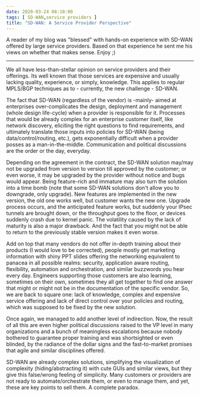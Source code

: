 ```yaml
---
date: 2020-03-24 08:10:00
tags: [ SD-WAN,service providers ]
title: "SD-WAN: A Service Provider Perspective"
---
```

A reader of my blog was "blessed" with hands-on experience with SD-WAN offered by large service providers. Based on that experience he sent me his views on whether that makes sense. Enjoy ;)
- - -
We all have less-than-stellar opinion on service providers and their offerings. Its well known that those services are expensive and usually lacking quality, experience, or simply, knowledge. This applies to regular MPLS/BGP techniques as to - currently, the new challenge - SD-WAN. 
<!--more-->
The fact that SD-WAN (regardless of the vendor) is -mainly- aimed at enterprises over-complicates the design, deployment and management (whole design life-cycle) when a provider is responsible for it. Processes that would be already complex for an enterprise customer itself, like network discovery, eliciting the right questions to find requirements, and ultimately translate those inputs into policies for SD-WAN (being data/control/routing, etc.), gets exponentially difficult when a provider posses as a man-in-the-middle. Communication and political discussions are the order or the day, everyday.

Depending on the agreement in the contract, the SD-WAN solution may/may not be upgraded from version to version till approved by the customer; or even worse, it may be upgraded by the provider without notice and bugs would appear. Being feature-rich and immature may also turn the solution into a time bomb (note that some SD-WAN solutions don't allow you to downgrade, only upgrade). New features are implemented in the new version, the old one works well, but customer wants the new one. Upgrade process occurs, and the anticipated feature works, but suddenly your IPsec tunnels are brought down, or the throughput goes to the floor, or devices suddenly crash due to kernel panic. The volatility caused by the lack of maturity is also a major drawback. And the fact that you might not be able to return to the previously stable version makes it even worse.

Add on top that many vendors do not offer in-depth training about their products (I would love to be corrected), people mostly get marketing information with shiny PPT slides offering the networking equivalent to panacea in all possible realms: security, application aware routing, flexibility, automation and orchestration, and similar buzzwords you hear every day. Engineers supporting those customers are also learning, sometimes on their own, sometimes they all get together to find one answer that might or might not be in the documentation of the specific vendor. So, we are back to square one: lack of knowledge, complex and expensive service offering and lack of direct control over your policies and routing, which was supposed to be fixed by the new solution.

Once again, we managed to add another level of indirection. Now, the result of all this are even higher political discussions raised to the VP level in many organizations and a bunch of meaningless escalations because nobody bothered to guarantee proper training and was shortsighted or even blinded, by the radiance of the dollar signs and the fast-to-market promises that agile and similar disciplines offered.

SD-WAN are already complex solutions, simplifying the visualization of complexity (hiding/abstracting it) with cute GUIs and similar views, but they give this false/wrong feeling of simplicity. Many customers or providers are not ready to automate/orchestrate them, or even to manage them, and yet, these are key points to sell them. A complete paradox.